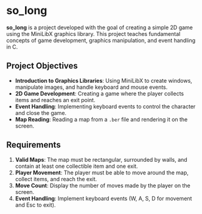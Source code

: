 # so_long

**so_long** is a project developed with the goal of creating a simple 2D game using the MiniLibX graphics library. This project teaches fundamental concepts of game development, graphics manipulation, and event handling in C.

## Project Objectives

- **Introduction to Graphics Libraries**: Using MiniLibX to create windows, manipulate images, and handle keyboard and mouse events.
- **2D Game Development**: Creating a game where the player collects items and reaches an exit point.
- **Event Handling**: Implementing keyboard events to control the character and close the game.
- **Map Reading**: Reading a map from a `.ber` file and rendering it on the screen.

## Requirements

1. **Valid Maps**: The map must be rectangular, surrounded by walls, and contain at least one collectible item and one exit.
2. **Player Movement**: The player must be able to move around the map, collect items, and reach the exit.
3. **Move Count**: Display the number of moves made by the player on the screen.
4. **Event Handling**: Implement keyboard events (W, A, S, D for movement and Esc to exit).
